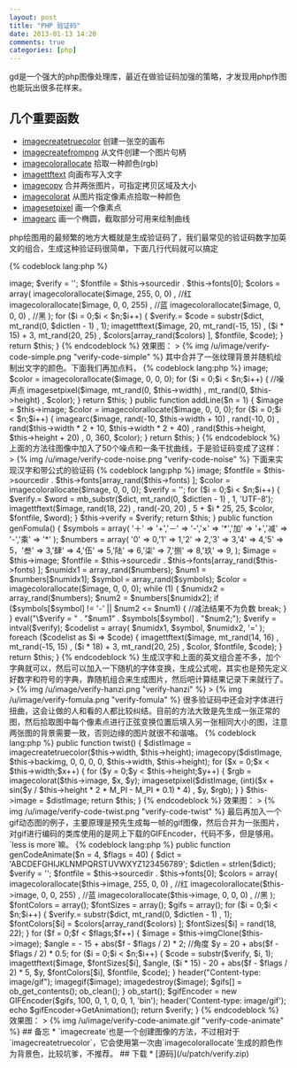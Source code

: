 ```yaml
---
layout: post
title: "PHP 验证码"
date: 2013-01-13 14:20
comments: true
categories: [php]
---
```


gd是一个强大的php图像处理库，最近在做验证码加强的策略，才发现用php作图也能玩出很多花样来。

## 几个重要函数
* [imagecreatetruecolor](http://php.net/manual/en/function.imagecreatetruecolor.php) 创建一张空的画布
* [imagecreatefrompng](http://cn2.php.net/manual/zh/function.imagecreatefrompng.php) 从文件创建一个图片句柄
* [imagecolorallocate](http://cn2.php.net/manual/zh/function.imagecolorallocate.php) 拾取一种颜色(rgb)
* [imagettftext](http://cn2.php.net/manual/zh/function.imagettftext.php) 向画布写入文字
* [imagecopy](http://cn2.php.net/manual/zh/function.imagecopy.php) 合并两张图片，可指定拷贝区域及大小
* [imagecolorat](http://cn2.php.net/manual/zh/function.imagecolorat.php) 从图片指定像素点拾取一种颜色
* [imagesetpixel](http://cn2.php.net/manual/zh/function.imagesetpixel.php) 画一个像素点
* [imagearc](http://cn2.php.net/manual/zh/function.imagearc.php) 画一个椭圆，截取部分可用来绘制曲线


php绘图用的最频繁的地方大概就是生成验证码了，我们最常见的验证码数字加英文的组合，生成这种验证码很简单，下面几行代码就可以搞定

{% codeblock lang:php %}
<?php
public function genCode($n = 4) {
    $dict = 'ABCDEFGHIJKLNMPQRSTUVWXYZ123456789';
    $dictlen = strlen($dict);
    $image = $this->image;
    $verify = '';
    $fontfile = $this->sourcedir . $this->fonts[0];
    $colors = array(
        imagecolorallocate($image, 255, 0, 0) , //红
        imagecolorallocate($image, 0, 0, 255) , //蓝
        imagecolorallocate($image, 0, 0, 0) , //黑
    );
    for ($i = 0;$i < $n;$i++) {
        $verify.= $code = substr($dict, mt_rand(0, $dictlen - 1) , 1);
        imagettftext($image, 20, mt_rand(-15, 15) , ($i * 15) + 3, mt_rand(20, 25) , $colors[array_rand($colors) ], $fontfile, $code);
    }
    return $this;
}
{% endcodeblock %}

效果图：

> {% img /u/image/verify-code-simple.png "verify-code-simple" %}

其中合并了一张纹理背景并随机绘制出文字的颜色。下面我们再加点料，

{% codeblock lang:php %}
<?php
public function addNoise($n = 50) {
    $image = $this->image;
    $color = imagecolorallocate($image, 0, 0, 0);
    for ($i = 0;$i < $n;$i++) { //噪声点
        imagesetpixel($image, mt_rand(0, $this->width) , mt_rand(0, $this->height) , $color);
    }
    return $this;
}
public function addLine($n = 1) {
    $image = $this->image;
    $color = imagecolorallocate($image, 0, 0, 0);
    for ($i = 0;$i < $n;$i++) {
        imagearc($image, rand(-10, $this->width + 10) , rand(-10, 0) , rand($this->width * 2 + 10, $this->width * 2 + 40) , rand($this->height, $this->height + 20) , 0, 360, $color);
    }
    return $this;
}
{% endcodeblock %}

上面的方法往图像中加入了50个噪点和一条干扰曲线，于是验证码变成了这样：

> {% img /u/image/verify-code-noise.png "verify-code-noise" %}

下面来实现汉字和带公式的验证码
{% codeblock lang:php %}
<?php
public function genHanzi($n = 2) {
    $dict = "的一是在了不和有大这主中人上为们地个用工时要";
    $dictlen = mb_strlen($dict, 'UTF-8');
    $image = $this->image;
    $fontfile = $this->sourcedir . $this->fonts[array_rand($this->fonts) ];
    $color = imagecolorallocate($image, 0, 0, 0);
    $verify = '';
    for ($i = 0;$i < $n;$i++) {
        $verify.= $word = mb_substr($dict, mt_rand(0, $dictlen - 1) , 1, 'UTF-8');
        imagettftext($image, rand(18, 22) , rand(-20, 20) , 5 + $i * 25, 25, $color, $fontfile, $word);
    }
    $this->verify = $verify;
    return $this;
}

public function genFomula() {
    $symbols = array(
        '＋' => '+','－' => '-','×' => '*','加' => '+','减' => '-','乘' => '*'
    );
    $numbers = array(
        '0' => 0,'1' => 1,'2' => 2,'3' => 3,'4' => 4,'5' => 5，'叁' => 3,'肆' => 4,'伍' => 5,'陆' => 6,'柒' => 7,'捌' => 8,'玖' => 9,
    );
    $image = $this->image;
    $fontfile = $this->sourcedir . $this->fonts[array_rand($this->fonts) ];
    $numidx1 = array_rand($numbers);
    $num1 = $numbers[$numidx1];
    $symbol = array_rand($symbols);
    $color = imagecolorallocate($image, 0, 0, 0);
    while (1) {
        $numidx2 = array_rand($numbers);
        $num2 = $numbers[$numidx2];
        if ($symbols[$symbol] != '-' || $num2 <= $num1) { //减法结果不为负数
            break;
        }
    }
    eval("\$verify = " . "$num1" . $symbols[$symbol] . "$num2;");
    $verify = intval($verify);
    $codelist = array(
        $numidx1,
        $symbol,
        $numidx2,
        '='
    );
    foreach ($codelist as $i => $code) {
        imagettftext($image, mt_rand(14, 16) , mt_rand(-15, 15) , ($i * 18) + 3, mt_rand(20, 25) , $color, $fontfile, $code);
    }
    return $this;
}
{% endcodeblock %}

生成汉字和上面的英文组合差不多，加个字典就可以，然后可以加入一下随机的字体变换，生成公式呢，其实也是预先定义好数字和符号的字典，靠随机组合来生成图片，然后吧计算结果记录下来就行了。

> {% img /u/image/verify-hanzi.png "verify-hanzi" %}
> {% img /u/image/verify-fomula.png "verify-fomula" %}

很多验证码中还会对字体进行扭曲，这会让做的人和看的人都比较纠结。目前的方法大致是先生成一张正常的图，然后拾取图中每个像素点进行正弦变换位置后填入另一张相同大小的图，注意两张图的背景需要一致，否则边缘的图片就很不和谐咯。

{% codeblock lang:php %}
public function twist() {
    $distImage = imagecreatetruecolor($this->width, $this->height);
    imagecopy($distImage, $this->backimg, 0, 0, 0, 0, $this->width, $this->height);
    for ($x = 0;$x < $this->width;$x++) {
        for ($y = 0;$y < $this->height;$y++) {
            $rgb = imagecolorat($this->image, $x, $y);
            imagesetpixel($distImage, (int)($x + sin($y / $this->height * 2 * M_PI - M_PI * 0.1) * 4) , $y, $rgb);
        }
    }
    $this->image = $distImage;
    return $this;
}
{% endcodeblock %}

效果图：

> {% img /u/image/verify-code-twist.png "verify-code-twist" %}

最后再加入一个gif动态图的例子，主要原理是预先生成每一帧的gif图像，然后合并为一张图片，对gif进行编码的类库使用的是网上下载的GIFEncoder，代码不多，但是够用。`less is more`嘛。

{% codeblock lang:php %}
public function genCodeAnimate($n = 4, $flags = 40) {
    $dict = 'ABCDEFGHIJKLNMPQRSTUVWXYZ123456789';
    $dictlen = strlen($dict);
    $verify = '';
    $fontfile = $this->sourcedir . $this->fonts[0];
    $colors = array(
        imagecolorallocate($this->image, 255, 0, 0) , //红
        imagecolorallocate($this->image, 0, 0, 255) , //蓝
        imagecolorallocate($this->image, 0, 0, 0) , //黑
    );
    $fontColors = array();
    $fontSizes = array();
    $gifs = array();
    for ($i = 0;$i < $n;$i++) {
        $verify.= substr($dict, mt_rand(0, $dictlen - 1) , 1);
        $fontColors[$i] = $colors[array_rand($colors) ];
        $fontSizes[$i] = rand(18, 22);
    }
    for ($f = 0;$f < $flags;$f++) {
        $image = $this->imgClone($this->image);
        $angle = - 15 + abs($f - $flags / 2) * 2; //角度
        $y = 20 + abs($f - $flags / 2) * 0.5;
        for ($i = 0;$i < $n;$i++) {
            $code = substr($verify, $i, 1);
            imagettftext($image, $fontSizes[$i], $angle, ($i * 15) - 20 + abs($f - $flags / 2) * 5, $y, $fontColors[$i], $fontfile, $code);
        }
        header("Content-type: image/gif");
        imagegif($image);
        imagedestroy($image);
        $gifs[] = ob_get_contents();
        ob_clean();
    }
    ob_start();
    $gifEncoder = new GIFEncoder($gifs, 100, 0, 1, 0, 0, 1, 'bin');
    header('Content-type: image/gif');
    echo $gifEncoder->GetAnimation();
    return $verify;
}
{% endcodeblock %}

效果图：

> {% img /u/image/verify-code-animate.gif "verify-code-animate" %}

## 备忘
* `imagecreate`也是一个创建图像的方法，不过相对于`imagecreatetruecolor`，它会使用第一次由`imagecolorallocate`生成的颜色作为背景色，比较坑爹，不推荐。

## 下载
* [源码](/u/patch/verify.zip)
